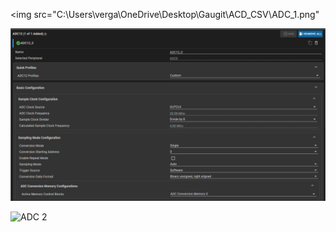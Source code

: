 




<img src="C:\Users\verga\OneDrive\Desktop\Gaugit\ACD_CSV\ADC_1.png"



![ADC 1](https://github.com/diegovergacas/gaugit/blob/main/ACD_CSV/ADC_1.png)


![ADC 2](C:\Users\verga\OneDrive\Desktop\Gaugit\ACD_CSV\ADC_3.png)
